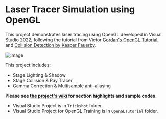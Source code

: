 # Laser Tracer Simulation using OpenGL

This project demonstrates laser tracing using OpenGL developed in Visual Studio 2022, following the tutorial from Victor [Gordan's OpenGL Tutorial](https://github.com/VictorGordan/opengl-tutorials/tree/main), and [Collision Detection by Kasper Fauerby](https://www.peroxide.dk/papers/collision/collision.pdf).

![image](https://github.com/vincentvason/opengl_game/assets/15789782/ab3699e3-21f1-4c34-b172-c29abac0d7d9)

This project includes:
- Stage Lighting & Shadow
- Stage Collision & Ray Tracer
- Gamma Correction & Multisample anti-aliasing

**Please see [the project's wiki](https://github.com/vincentvason/opengl_game/wiki) for section highlights and sample codes.**
- Visual Studio Project is in <code>Trickshot</code> folder.
- Visual Studio Project for OpenGL Training is in <code>OpenGLTutorial</code> folder.
